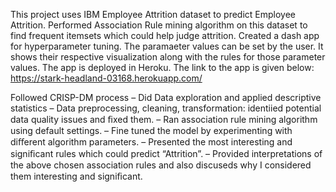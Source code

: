 This project uses IBM Employee Attrition dataset to predict Employee Attrition.
Performed Association Rule mining algorithm on this dataset to find frequent itemsets which could help judge attrition.
Created a dash app for hyperparameter tuning. The paramaeter values can be set by the user. It shows their respective visualization along with the rules for those parameter values.
The app is deployed in Heroku. The link to the app is given below:
https://stark-headland-03168.herokuapp.com/

 Followed CRISP-DM process 
 – Did Data exploration and applied descriptive statistics – Data preprocessing, cleaning, transformation: identiied potential data quality issues and ﬁxed them. 
 – Ran association rule mining algorithm using default settings.
 – Fine tuned the model by experimenting with diﬀerent algorithm parameters. 
 – Presented the most interesting and signiﬁcant rules which could predict “Attrition”.
 – Provided interpretations of the above chosen association rules and also discuseds why I considered them interesting and signiﬁcant.
